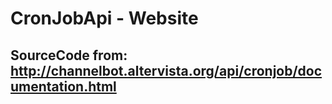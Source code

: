# CronJobApi - Website

## SourceCode from: http://channelbot.altervista.org/api/cronjob/documentation.html
